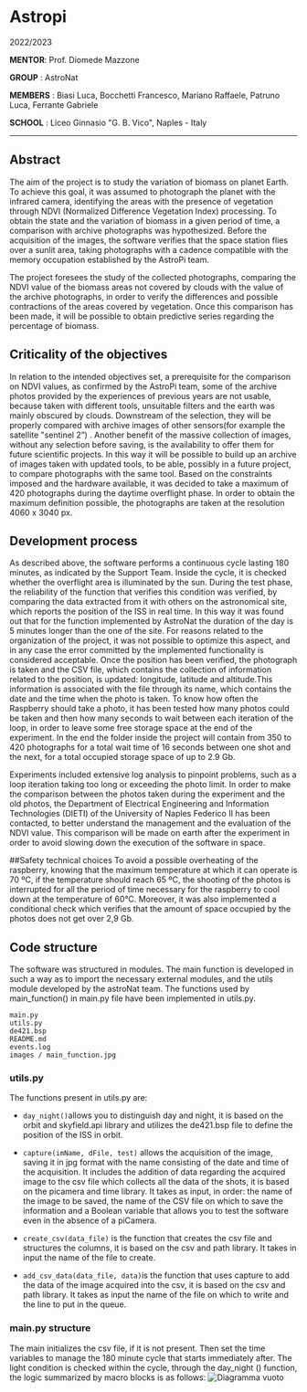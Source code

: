 # Astropi 
2022/2023

**MENTOR**: Prof. Diomede Mazzone

**GROUP** : AstroNat

**MEMBERS** :  Biasi Luca, Bocchetti Francesco, Mariano Raffaele, Patruno Luca, Ferrante Gabriele

**SCHOOL** :  Liceo Ginnasio "G. B. Vico", Naples - Italy
***
## Abstract
The aim of the project is to study the variation of biomass on planet Earth. To achieve this goal, it was assumed to photograph the planet with the infrared camera, identifying the areas with the presence of vegetation through NDVI (Normalized Difference Vegetation Index) processing. To obtain the state and the variation of biomass in a given period of time, a comparison with archive photographs was hypothesized.
Before the acquisition of the images, the software verifies that the space station flies over a sunlit area, taking photographs with a cadence compatible with the memory occupation established by the AstroPi team.

The project foresees the study of the collected photographs, comparing the NDVI value of the biomass areas not covered by clouds with the value of the archive photographs, in order to verify the differences and possible contractions of the areas covered by vegetation. Once this comparison has been made, it will be possible to obtain predictive series regarding the percentage of biomass.


## Criticality of the objectives
In relation to the intended objectives set, a prerequisite for the comparison on NDVI values, as confirmed by the AstroPi team, some of the archive photos provided by the experiences of previous years are not usable, because taken with different tools, unsuitable filters and the earth was mainly obscured by clouds. Downstream of the selection, they will be properly compared with archive images of other sensors(for example the satellite "sentinel 2”) . Another benefit of the massive collection of images, without any selection before saving, is the availability to offer them for future scientific projects. In this way it will be possible to build up an archive of images taken with updated tools, to be able, possibly in a future project, to compare photographs with the same tool. Based on the constraints imposed and the hardware available, it was decided to take a maximum of 420 photographs during the daytime overflight phase. In order to obtain the maximum definition possible, the photographs are taken at the resolution 4060 x 3040 px.


## Development process
As described above, the software performs a continuous cycle lasting 180 minutes, as indicated by the Support Team. Inside the cycle, it is checked whether the overflight area is illuminated by the sun. During the test phase, the reliability of the function that verifies this condition was verified, by comparing the data extracted from it with others on the astronomical site, which reports the position of the ISS in real time. In this way it was found out that for the function implemented by AstroNat the duration of the day is 5 minutes longer than the one of the site. For reasons related to the organization of the project, it was not possible to optimize this aspect, and in any case the error committed by the implemented functionality is considered acceptable. Once the position has been verified, the photograph is taken and the CSV file, which contains the collection of information related to the position, is updated: longitude, latitude and altitude.This information is associated with the file through its name, which contains the date and the time when the photo is taken. To know how often the Raspberry should take a photo, it has been tested how many photos could be taken and then how many seconds to wait between each iteration of the loop, in order to leave some free storage space at the end of the experiment. In the end the folder inside the project will contain from 350 to 420 photographs for a total wait time of 16 seconds between one shot and the next, for a total occupied storage space of up to 2.9 Gb.


Experiments included extensive log analysis to pinpoint problems, such as a loop iteration taking too long or exceeding the photo limit.
In order to make the comparison between the photos taken during the experiment and the old photos, the Department of Electrical Engineering and Information Technologies (DIETI) of the University of Naples Federico II has been contacted, to better understand the management and the evaluation of the NDVI value. This comparison will be made on earth after the experiment in order to avoid slowing down the execution of the software in space.

##Safety technical choices
To avoid a possible overheating of the raspberry, knowing that the maximum temperature at which it can operate is 70 ºC, if the temperature should reach 65 ºC, the shooting of the photos is interrupted for all the period of time necessary for the raspberry to cool down at the temperature of 60°C. 
Moreover, it was also implemented a conditional check which verifies that the amount of space occupied by the photos does not get over 2,9 Gb.


## Code structure
The software was structured in modules. The main function is developed in such a way as to import the necessary external modules, and the utils module developed by the astroNat team.
The functions used by main_function() in main.py file have been implemented in utils.py.
```
main.py
utils.py
de421.bsp
README.md
events.log
images / main_function.jpg
```



### utils.py
The functions present in utils.py are:

- ` day_night() `allows you to distinguish day and night, it is based on the orbit and skyfield.api library and utilizes the de421.bsp file to define the position of the ISS in orbit.
- ` capture(imName, dFile, test) ` allows the acquisition of the image, saving it in jpg format with the name consisting of the date and time of the acquisition. It includes the addition of data regarding the acquired image to the csv file which collects all the data of the shots, it is based on the picamera and time library. It takes as input, in order: the name of the image to be saved, the name of the CSV file on which to save the information and a Boolean variable that allows you to test the software even in the absence of a piCamera.

- ` create_csv(data_file) `  is the function that creates the csv file and structures the columns, it is based on the csv and path library. It takes in input the name of the file to create.

- ` add_csv_data(data_file, data) `is the function that uses capture to add the data of the image acquired into the csv, it is based on the csv and path library. It takes as input the name of the file on which to write and the line to put in the queue.


### main.py structure
The main initializes the csv file, if it is not present. Then set the time variables to manage the 180 minute cycle that starts immediately after. The light condition is checked within the cycle, through the day_night () function, the logic summarized by macro blocks is as follows:
![Diagramma vuoto](https://user-images.githubusercontent.com/74982114/220874007-7adc950d-0318-4683-9f3a-5894b59ef5a9.jpg)



